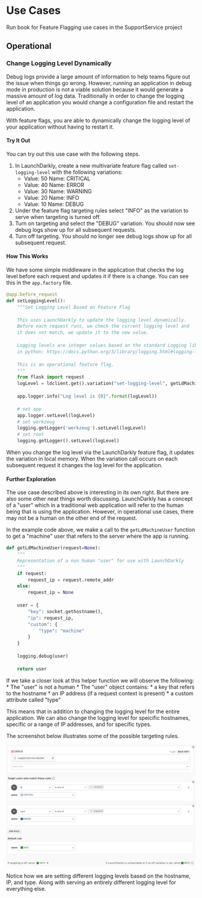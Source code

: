# Use Cases 

Run book for Feature Flagging use cases in the SupportService project 

## Operational 

### Change Logging Level Dynamically 
Debug logs provide a large amount of information to help teams figure out 
the issue when things go wrong. However, running an application in debug 
mode in production is not a viable solution because it would generate a 
massive amount of log data. Traditionally in order to change the logging 
level of an application you would change a configuration file and restart 
the application. 

With feature flags, you are able to dynamically change the logging level of 
your application without having to restart it. 

#### Try It Out
You can try out this use case with the following steps. 

1. In LaunchDarkly, create a new multivariate feature flag called `set-logging-level` 
with the following variations: 
    * Value: 50 Name: CRITICAL
    * Value: 40 Name: ERROR
    * Value: 30 Name: WARNING
    * Value: 20 Name: INFO
    * Value: 10 Name: DEBUG
2. Under the feature flag targeting rules select "INFO" as the variation to serve 
when targeting is turned off. 
3. Turn on targeting and select the "DEBUG" variation. You should now see debug 
logs show up for all subsequent requests. 
4. Turn off targeting. You should no longer see debug logs show up for all
subsequent request.  

#### How This Works 
We have some simple middleware in the application that checks the log level before
each request and updates it if there is a change. You can see this in the 
`app.factory` file. 

```python
@app.before_request
def setLoggingLevel():
    """Set Logging Level Based on Feature Flag

    This uses LaunchDarkly to update the logging level dynamically.
    Before each request runs, we check the current logging level and
    it does not match, we update it to the new value.

    Logging levels are integer values based on the standard Logging library
    in python: https://docs.python.org/3/library/logging.html#logging-levels 

    This is an operational feature flag.
    """
    from flask import request
    logLevel = ldclient.get().variation("set-logging-level", getLdMachineUser(request), logging.INFO)

    app.logger.info("Log level is {0}".format(logLevel))

    # set app 
    app.logger.setLevel(logLevel)
    # set werkzeug
    logging.getLogger('werkzeug').setLevel(logLevel)
    # set root
    logging.getLogger().setLevel(logLevel)
```

When you change the log level via the LaunchDarkly feature flag, it updates the 
variation in local memory. When the variation call occurs on each subsequent 
request it changes the log level for the application. 

#### Further Exploration 
The use case described above is interesting in its own right. But there are also
some other neat things worth discussing. LaunchDarkly has a concept of a "user" 
which in a traditional web application will refer to the human being that is 
using the application. However, in operational use cases, there may not be a 
human on the other end of the request. 

In the example code above, we make a call to the `getLdMachineUser` function to 
get a "machine" user that refers to the server where the app is running.  

```python
def getLdMachineUser(request=None):
    """
    Representation of a non human "user" for use with LaunchDarkly
    """
    if request:
        request_ip = request.remote_addr
    else:
        request_ip = None

    user = {
        "key": socket.gethostname(),
        "ip": request_ip,
        "custom": {
            "type": "machine"
        }
    }

    logging.debug(user)

    return user
```

If we take a closer look at this helper function we will observe the following:
    * The "user" is not a human 
    * The "user" object contains:
        * a key that refers to the hostname 
        * an IP address (if a request context is present) 
        * a custom attribute called "type" 

This means that in addition to changing the logging level for the entire
application. We can also change the logging level for speicific hostnames,
specific or a range of IP addresses, and for specific types. 

The screenshot below illustrates some of the possible targeting rules. 

![Targeting Rules in LaunchDarkly](screenshots/logging_level_targeting.png)

Notice how we are setting different logging levels based on the hostname, IP, 
and type. Along with serving an entirely different logging level for everything else.